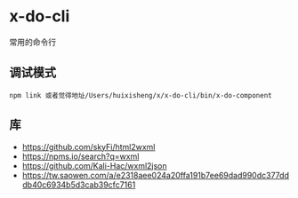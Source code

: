 # x-do-cli
常用的命令行


## 调试模式 ##
```
npm link 或者觉得地址/Users/huixisheng/x/x-do-cli/bin/x-do-component
```

## 库 ##

- https://github.com/skyFi/html2wxml
- https://npms.io/search?q=wxml
- https://github.com/Kali-Hac/wxml2json
- https://tw.saowen.com/a/e2318aee024a20ffa191b7ee69dad990dc377dddb40c6934b5d3cab39cfc7161